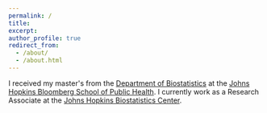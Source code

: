 ```yaml
---
permalink: /
title: 
excerpt: 
author_profile: true
redirect_from: 
  - /about/
  - /about.html
---
```


I received my master's from the [Department of Biostatistics](https://www.jhsph.edu/departments/biostatistics/) at the [Johns Hopkins Bloomberg School of Public Health](https://www.jhsph.edu/). I currently work as a Research Associate at the [Johns Hopkins Biostatistics Center](https://www.jhsph.edu/research/centers-and-institutes/johns-hopkins-biostatistics-center/).
